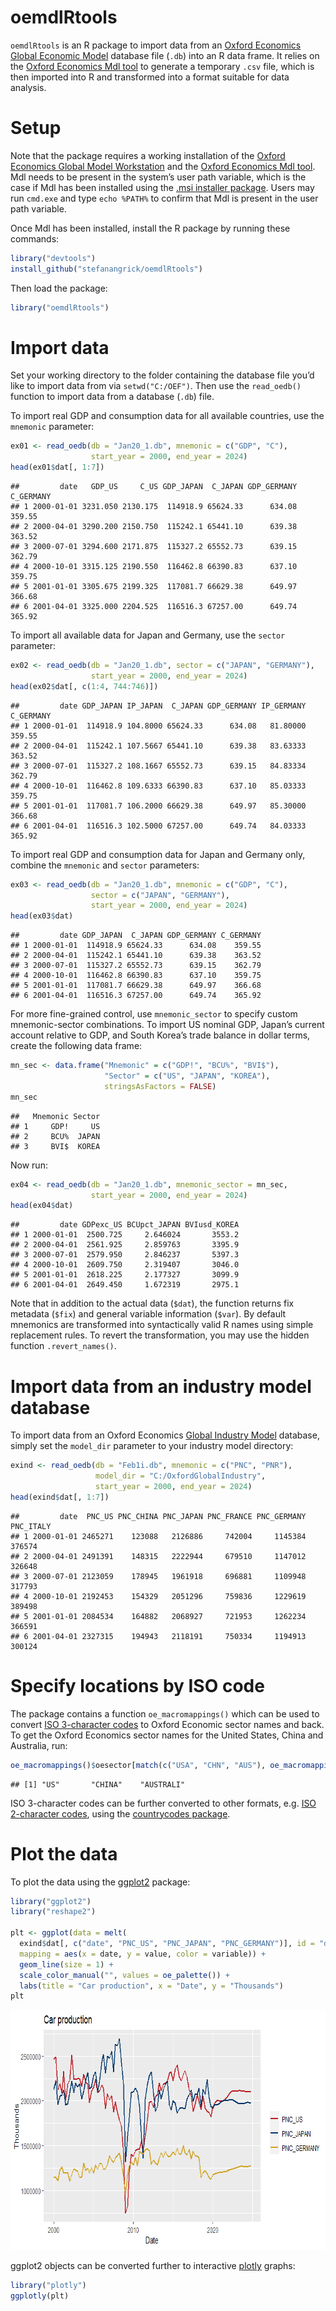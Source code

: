 oemdlRtools
================

`oemdlRtools` is an R package to import data from an [Oxford
Economics](http://oxfordeconomics.com/) [Global Economic
Model](https://www.oxfordeconomics.com/global-economic-model) database
file (`.db`) into an R data frame. It relies on the [Oxford Economics
Mdl tool](https://tools.oxfordeconomics.com/mdl/downloads.aspx) to
generate a temporary `.csv` file, which is then imported into R and
transformed into a format suitable for data analysis.

# Setup

Note that the package requires a working installation of the [Oxford
Economics Global Model
Workstation](https://www.oxfordeconomics.com/my-oxford/global-economic-model)
and the [Oxford Economics Mdl
tool](https://tools.oxfordeconomics.com/mdl/downloads.aspx). Mdl needs
to be present in the system’s user path variable, which is the case if
Mdl has been installed using the [.msi installer
package](https://tools.oxfordeconomics.com/mdl/downloads.aspx). Users
may run `cmd.exe` and type `echo %PATH%` to confirm that Mdl is present
in the user path variable.

Once Mdl has been installed, install the R package by running these
commands:

``` r
library("devtools")
install_github("stefanangrick/oemdlRtools")
```

Then load the package:

``` r
library("oemdlRtools")
```

# Import data

Set your working directory to the folder containing the database file
you’d like to import data from via `setwd("C:/OEF")`. Then use the
`read_oedb()` function to import data from a database (`.db`) file.

To import real GDP and consumption data for all available countries, use
the `mnemonic` parameter:

``` r
ex01 <- read_oedb(db = "Jan20_1.db", mnemonic = c("GDP", "C"),
                  start_year = 2000, end_year = 2024)
head(ex01$dat[, 1:7])
```

    ##         date   GDP_US     C_US GDP_JAPAN  C_JAPAN GDP_GERMANY C_GERMANY
    ## 1 2000-01-01 3231.050 2130.175  114918.9 65624.33      634.08    359.55
    ## 2 2000-04-01 3290.200 2150.750  115242.1 65441.10      639.38    363.52
    ## 3 2000-07-01 3294.600 2171.875  115327.2 65552.73      639.15    362.79
    ## 4 2000-10-01 3315.125 2190.550  116462.8 66390.83      637.10    359.75
    ## 5 2001-01-01 3305.675 2199.325  117081.7 66629.38      649.97    366.68
    ## 6 2001-04-01 3325.000 2204.525  116516.3 67257.00      649.74    365.92

To import all available data for Japan and Germany, use the `sector`
parameter:

``` r
ex02 <- read_oedb(db = "Jan20_1.db", sector = c("JAPAN", "GERMANY"),
                  start_year = 2000, end_year = 2024)
head(ex02$dat[, c(1:4, 744:746)])
```

    ##         date GDP_JAPAN IP_JAPAN  C_JAPAN GDP_GERMANY IP_GERMANY C_GERMANY
    ## 1 2000-01-01  114918.9 104.8000 65624.33      634.08   81.80000    359.55
    ## 2 2000-04-01  115242.1 107.5667 65441.10      639.38   83.63333    363.52
    ## 3 2000-07-01  115327.2 108.1667 65552.73      639.15   84.83334    362.79
    ## 4 2000-10-01  116462.8 109.6333 66390.83      637.10   85.03333    359.75
    ## 5 2001-01-01  117081.7 106.2000 66629.38      649.97   85.30000    366.68
    ## 6 2001-04-01  116516.3 102.5000 67257.00      649.74   84.03333    365.92

To import real GDP and consumption data for Japan and Germany only,
combine the `mnemonic` and `sector` parameters:

``` r
ex03 <- read_oedb(db = "Jan20_1.db", mnemonic = c("GDP", "C"),
                  sector = c("JAPAN", "GERMANY"),
                  start_year = 2000, end_year = 2024)
head(ex03$dat)
```

    ##         date GDP_JAPAN  C_JAPAN GDP_GERMANY C_GERMANY
    ## 1 2000-01-01  114918.9 65624.33      634.08    359.55
    ## 2 2000-04-01  115242.1 65441.10      639.38    363.52
    ## 3 2000-07-01  115327.2 65552.73      639.15    362.79
    ## 4 2000-10-01  116462.8 66390.83      637.10    359.75
    ## 5 2001-01-01  117081.7 66629.38      649.97    366.68
    ## 6 2001-04-01  116516.3 67257.00      649.74    365.92

For more fine-grained control, use `mnemonic_sector` to specify custom
mnemonic-sector combinations. To import US nominal GDP, Japan’s current
account relative to GDP, and South Korea’s trade balance in dollar
terms, create the following data frame:

``` r
mn_sec <- data.frame("Mnemonic" = c("GDP!", "BCU%", "BVI$"),
                     "Sector" = c("US", "JAPAN", "KOREA"),
                     stringsAsFactors = FALSE)
mn_sec
```

    ##   Mnemonic Sector
    ## 1     GDP!     US
    ## 2     BCU%  JAPAN
    ## 3     BVI$  KOREA

Now run:

``` r
ex04 <- read_oedb(db = "Jan20_1.db", mnemonic_sector = mn_sec,
                  start_year = 2000, end_year = 2024)
head(ex04$dat)
```

    ##         date GDPexc_US BCUpct_JAPAN BVIusd_KOREA
    ## 1 2000-01-01  2500.725     2.646024       3553.2
    ## 2 2000-04-01  2561.925     2.859763       3395.9
    ## 3 2000-07-01  2579.950     2.846237       5397.3
    ## 4 2000-10-01  2609.750     2.319407       3046.0
    ## 5 2001-01-01  2618.225     2.177327       3099.9
    ## 6 2001-04-01  2649.450     1.672319       2975.1

Note that in addition to the actual data (`$dat`), the function returns
fix metadata (`$fix`) and general variable information (`$var`). By
default mnemonics are transformed into syntactically valid R names using
simple replacement rules. To revert the transformation, you may use the
hidden function `.revert_names()`.

# Import data from an industry model database

To import data from an Oxford Economics [Global Industry
Model](https://www.oxfordeconomics.com/my-oxford/global-industry-model)
database, simply set the `model_dir` parameter to your industry model
directory:

``` r
exind <- read_oedb(db = "Feb1i.db", mnemonic = c("PNC", "PNR"),
                   model_dir = "C:/OxfordGlobalIndustry",
                   start_year = 2000, end_year = 2024)
head(exind$dat[, 1:7])
```

    ##         date  PNC_US PNC_CHINA PNC_JAPAN PNC_FRANCE PNC_GERMANY PNC_ITALY
    ## 1 2000-01-01 2465271    123088   2126886     742004     1145384    376574
    ## 2 2000-04-01 2491391    148315   2222944     679510     1147012    326648
    ## 3 2000-07-01 2123059    178945   1961918     696881     1109948    317793
    ## 4 2000-10-01 2192453    154329   2051296     759836     1229619    389498
    ## 5 2001-01-01 2084534    164882   2068927     721953     1262234    366591
    ## 6 2001-04-01 2327315    194943   2118191     750334     1194913    300124

# Specify locations by ISO code

The package contains a function `oe_macromappings()` which can be used
to convert [ISO 3-character
codes](https://en.wikipedia.org/wiki/ISO_3166-1_alpha-3) to Oxford
Economic sector names and back. To get the Oxford Economics sector names
for the United States, China and Australia, run:

``` r
oe_macromappings()$oesector[match(c("USA", "CHN", "AUS"), oe_macromappings()$iso3c)]
```

    ## [1] "US"       "CHINA"    "AUSTRALI"

ISO 3-character codes can be further converted to other formats,
e.g. [ISO 2-character
codes](https://en.wikipedia.org/wiki/ISO_3166-1_alpha-2), using the
[countrycodes
package](https://cran.r-project.org/web/packages/countrycode/index.html).

# Plot the data

To plot the data using the [ggplot2](https://ggplot2.tidyverse.org/)
package:

``` r
library("ggplot2")
library("reshape2")

plt <- ggplot(data = melt(
  exind$dat[, c("date", "PNC_US", "PNC_JAPAN", "PNC_GERMANY")], id = "date"),
  mapping = aes(x = date, y = value, color = variable)) +
  geom_line(size = 1) +
  scale_color_manual("", values = oe_palette()) +
  labs(title = "Car production", x = "Date", y = "Thousands")
plt
```

<img src="README_files/figure-gfm/ggplot-1.png" width="768" height="384" />

ggplot2 objects can be converted further to interactive
[plotly](http://plot.ly/) graphs:

``` r
library("plotly")
ggplotly(plt)
```
